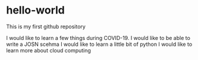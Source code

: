 # hello-world
This is my first github repository

I would like to learn a few things during COVID-19.
I would like to be able to write a JOSN scehma
I would like to learn a little bit of python
I would like to learn more about cloud computing 
